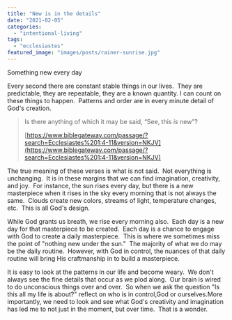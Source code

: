 ```yaml
---
title: "New is in the details"
date: "2021-02-05"
categories: 
  - "intentional-living"
tags: 
  - "ecclesiastes"
featured_image: "images/posts/rainer-sunrise.jpg"
---
```

Something new every day

Every second there are constant stable things in our lives.  They are predictable, they are repeatable, they are a known quantity. I can count on these things to happen.  Patterns and order are in every minute detail of God's creation.

> Is there anything of which it may be said, “See, this _is_ new”?
> 
> [https://www.biblegateway.com/passage/?search=Ecclesiastes%201:4-11&version=NKJV](https://www.biblegateway.com/passage/?search=Ecclesiastes%201:4-11&version=NKJV)

The true meaning of these verses is what is not said.  Not everything is unchanging.  It is in these margins that we can find imagination, creativity, and joy.  For instance, the sun rises every day, but there is a new masterpiece when it rises in the sky every morning that is not always the same.  Clouds create new colors, streams of light, temperature changes, etc.  This is all God's design.

While God grants us breath, we rise every morning also.  Each day is a new day for that masterpiece to be created.  Each day is a chance to engage with God to create a daily masterpiece.  This is where we sometimes miss the point of "nothing new under the sun."  The majority of what we do may be the daily routine.  However, with God in control, the nuances of that daily routine will bring His craftmanship in to build a masterpiece.

It is easy to look at the patterns in our life and become weary.  We don't always see the fine details that occur as we plod along.  Our brain is wired to do unconscious things over and over.  So when we ask the question "Is this all my life is about?" reflect on who is in control,God or ourselves.More importantly, we need to look and see what God's creativity and imagination has led me to not just in the moment, but over time.  That is a wonder.
